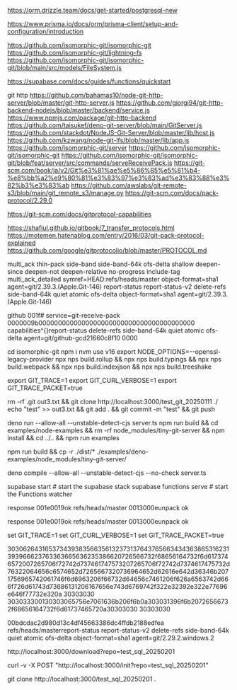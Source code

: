 
https://orm.drizzle.team/docs/get-started/postgresql-new

https://www.prisma.io/docs/orm/prisma-client/setup-and-configuration/introduction

https://github.com/isomorphic-git/isomorphic-git
https://github.com/isomorphic-git/lightning-fs
https://github.com/isomorphic-git/isomorphic-git/blob/main/src/models/FileSystem.js

https://supabase.com/docs/guides/functions/quickstart

git http
https://github.com/bahamas10/node-git-http-server/blob/master/git-http-server.js
https://github.com/giorgi94/git-http-backend-nodejs/blob/master/backend/service.js
https://www.npmjs.com/package/git-http-backend
https://github.com/taisukef/deno-git-server/blob/main/GitServer.js
https://github.com/stackdot/NodeJS-Git-Server/blob/master/lib/host.js
https://github.com/kzwang/node-git-lfs/blob/master/lib/app.js
https://github.com/isomorphic-git/server
https://github.com/isomorphic-git/isomorphic-git
https://github.com/isomorphic-git/isomorphic-git/blob/feat/server/src/commands/serveReceivePack.js
https://git-scm.com/book/ja/v2/Git%e3%81%ae%e5%86%85%e5%81%b4-%e8%bb%a2%e9%80%81%e3%83%97%e3%83%ad%e3%83%88%e3%82%b3%e3%83%ab
https://github.com/awslabs/git-remote-s3/blob/main/git_remote_s3/manage.py
https://git-scm.com/docs/pack-protocol/2.29.0

https://git-scm.com/docs/gitprotocol-capabilities

https://shafiul.github.io/gitbook/7_transfer_protocols.html
https://motemen.hatenablog.com/entry/2016/03/git-pack-protocol-explained
https://github.com/google/gitprotocolio/blob/master/PROTOCOL.md

multi_ack thin-pack side-band side-band-64k ofs-delta shallow deepen-since deepen-not deepen-relative no-progress include-tag multi_ack_detailed symref=HEAD:refs/heads/master 
object-format=sha1 agent=git/2.39.3.(Apple.Git-146)
report-status report-status-v2 delete-refs side-band-64k quiet atomic ofs-delta 
object-format=sha1 agent=git/2.39.3.(Apple.Git-146)

github
001f# service=git-receive-pack
0000009b0000000000000000000000000000000000000000 capabilities^{}report-status delete-refs side-band-64k quiet atomic ofs-delta agent=git/github-gcd21660c8f10
0000



cd isomorphic-git
npm i
nvm use v16
export NODE_OPTIONS=--openssl-legacy-provider
 npx nps build.rollup && npx nps build.typings && npx nps build.webpack && npx nps build.indexjson && npx nps build.treeshake


export GIT_TRACE=1
export GIT_CURL_VERBOSE=1
export GIT_TRACE_PACKET=true

rm -rf .git out3.txt && git clone http://localhost:3000/test_git_20250111  ./
echo "test" >> out3.txt &&  git add . && git commit -m "test" && git push



deno run --allow-all --unstable-detect-cjs server.ts
npm run build && cd examples/node-examples && rm -rf node_modules/tiny-git-server && npm install && cd ../.. && npm run examples

npm run build && cp -r ./dist/* ./examples/deno-examples/node_modules/tiny-git-server/

deno compile --allow-all --unstable-detect-cjs --no-check  server.ts

supabase start # start the supabase stack
supabase functions serve # start the Functions watcher


response 001e0019ok refs/heads/master
0013000eunpack ok

response 001e0019ok refs/heads/master
0013000eunpack ok


set GIT_TRACE=1
set GIT_CURL_VERBOSE=1
set GIT_TRACE_PACKET=true

303062643165373439383566356132373137643765663434363865316231393966623763363665636235386620726566732f68656164732f6d6173746572007265706f72742d737461747573207265706f72742d7374617475732d76322064656c6574652d7265667320736964652d62616e642d36346b2071756965742061746f6d6963206f66732d64656c7461206f626a6563742d666f726d61743d73686131206167656e743d6769742f322e32392e322e77696e646f77732e320a
30303030
303033300130303065756e7061636b206f6b0a303031396f6b20726566732f68656164732f6d61737465720a30303030
30303030


00bdcdac2d980d13c4df45663386dc4ffdb2188edfea refs/heads/masterreport-status report-status-v2 delete-refs side-band-64k quiet atomic ofs-delta object-format=sha1 agent=git/2.29.2.windows.2

http://localhost:3000/download?repo=test_sql_20250201 

curl -v -X POST "http://localhost:3000/init?repo=test_sql_20250201"

git clone http://localhost:3000/test_sql_20250201 .

